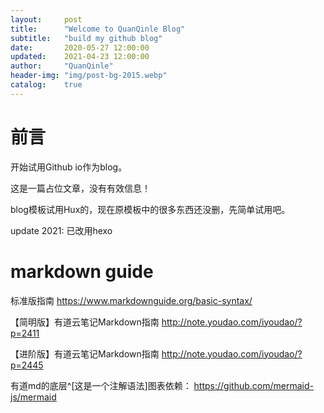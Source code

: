 ```yaml
---
layout:     post
title:      "Welcome to QuanQinle Blog"
subtitle:   "build my github blog"
date:       2020-05-27 12:00:00
updated:    2021-04-23 12:00:00
author:     "QuanQinle"
header-img: "img/post-bg-2015.webp"
catalog:    true
---
```



# 前言

开始试用Github io作为blog。

<!-- more -->

这是一篇占位文章，没有有效信息！

blog模板试用Hux的，现在原模板中的很多东西还没删，先简单试用吧。

update 2021: 已改用hexo

# markdown guide

标准版指南 https://www.markdownguide.org/basic-syntax/

【简明版】有道云笔记Markdown指南 http://note.youdao.com/iyoudao/?p=2411

【进阶版】有道云笔记Markdown指南 http://note.youdao.com/iyoudao/?p=2445

有道md的底层^[这是一个注解语法]图表依赖：
https://github.com/mermaid-js/mermaid
